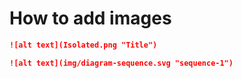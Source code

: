 # How to add images

```md
![alt text](Isolated.png "Title")
```
```md
![alt text](img/diagram-sequence.svg "sequence-1")
```
